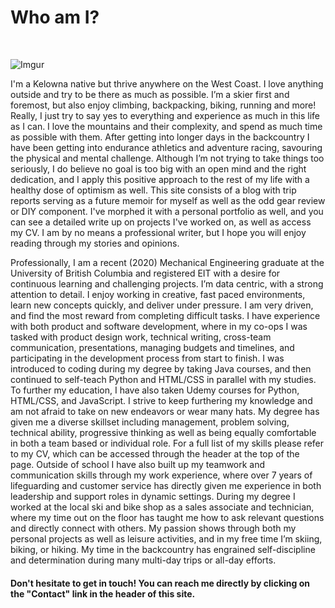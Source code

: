 # Who am I?
<br>

![Imgur](https://i.imgur.com/wfM0azy.jpg)

I'm a Kelowna native but thrive anywhere on the West Coast. I love anything outside and try to be there as much as possible. I’m a skier first and foremost, but also enjoy climbing, backpacking, biking, running and more! Really, I just try to say yes to everything and experience as much in this life as I can. I love the mountains and their complexity, and spend as much time as possible with them. After getting into longer days in the backcountry I have been getting into endurance athletics and adventure racing, savouring the physical and mental challenge. Although I’m not trying to take things too seriously, I do believe no goal is too big with an open mind and the right dedication, and I apply this positive approach to the rest of my life with a healthy dose of optimism as well. This site consists of a blog with trip reports serving as a future memoir for myself as well as the odd gear review or DIY component. I've morphed it with a personal portfolio as well, and you can see a detailed write up on projects I've worked on, as well as access my CV. I am by no means a professional writer, but I hope you will enjoy reading through my stories and opinions.

Professionally, I am a recent (2020) Mechanical Engineering graduate at the University of British Columbia and registered EIT with a desire for continuous learning and challenging projects. I’m data centric, with a strong attention to detail. I enjoy working in creative, fast paced environments, learn new concepts quickly, and deliver under pressure. I am very driven, and find the most reward from completing difficult tasks. I have experience with both product and software development, where in my co-ops I was tasked with product design work, technical writing, cross-team communication, presentations, managing budgets and timelines, and participating in the development process from start to finish. I was introduced to coding during my degree by taking Java courses, and then continued to self-teach Python and HTML/CSS in parallel with my studies. To further my education, I have also taken Udemy courses for Python, HTML/CSS, and JavaScript. I strive to keep furthering my knowledge and am not afraid to take on new endeavors or wear many hats. My degree has given me a diverse skillset including management, problem solving, technical ability, progressive thinking as well as being equally comfortable in both a team based or individual role. For a full list of my skills please refer to my CV, which can be accessed through the header at the top of the page. Outside of school I have also built up my teamwork and communication skills through my work experience, where over 7 years of lifeguarding and customer service has directly given me experience in both leadership and support roles in dynamic settings. During my degree I worked at the local ski and bike shop as a sales associate and technician, where my time out on the floor has taught me how to ask relevant questions and directly connect with others. My passion shows through both my personal projects as well as leisure activities, and in my free time I’m skiing, biking, or hiking. My time in the backcountry has engrained self-discipline and determination during many multi-day trips or all-day efforts.

#### Don't hesitate to get in touch! You can reach me directly by clicking on the "Contact" link in the header of this site.